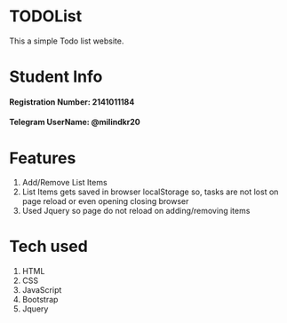 # TODOList
This a simple Todo list website.

# Student Info 
<h4>Registration Number: 2141011184</h4> 
<h4>Telegram UserName: @milindkr20</h4>

# Features
1. Add/Remove List Items
2. List Items gets saved in browser localStorage so, tasks are not lost on page reload or even opening closing browser
3. Used Jquery so page do not reload on adding/removing items

# Tech used
1. HTML
2. CSS
3. JavaScript
4. Bootstrap
5. Jquery
